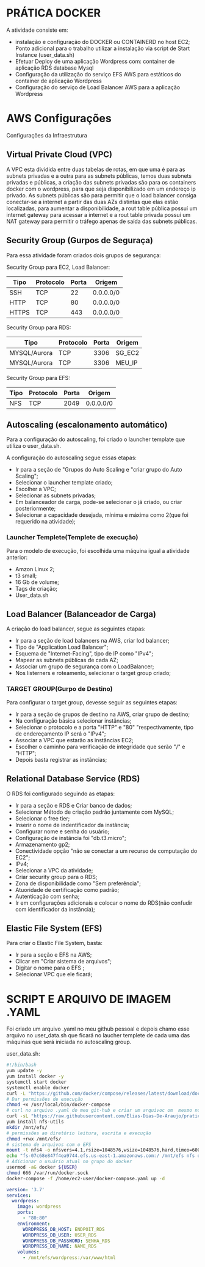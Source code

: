 # PRÁTICA DOCKER

A atividade consiste em:
* instalação e configuração do DOCKER ou CONTAINERD no host EC2; Ponto adicional para o trabalho utilizar a instalação via script de Start Instance (user_data.sh) 
* Efetuar Deploy de uma aplicação Wordpress com: container de aplicação RDS database Mysql 
* Configuração da utilização do serviço EFS AWS para estáticos do container de aplicação Wordpress 
* Configuração do serviço de Load Balancer AWS para a aplicação Wordpress


# AWS Configurações

Configurações da Infraestrutura

## Virtual Private Cloud (VPC)

A VPC esta dividida entre duas tabelas de rotas, em que uma é para as subnets privadas e a outra para as subnets públicas, temos duas subnets privadas e públicas, a criação das subnets privadas são para os containers docker com o wordpress, para que seja disponibilizado em um endereço ip privado. As subnets públicas são para permitir que o load balancer consiga conectar-se a internet a partir das duas AZs distintas que elas estão localizadas, para aumentar a disponibilidade, a rout table pública possuí um internet gateway para acessar a internet e a rout table privada possuí um NAT gateway para permitir o tráfego apenas de saída das subnets públicas.



## Security Group (Gurpos de Seguraça)

Para essa atividade foram criados dois grupos de segurança:

Security Group para EC2, Load Balancer:

|Tipo|Protocolo|Porta|Origem|
|----------|-----|-----|----|
|SSH|TCP|22|0.0.0.0/0|
|HTTP|TCP|80|0.0.0.0/0|
|HTTPS|TCP|443|0.0.0.0/0|


Security Group para RDS:

|Tipo|Protocolo|Porta|Origem|
|----------|-----|-----|----|
|MYSQL/Aurora|TCP|3306|SG_EC2|
|MYSQL/Aurora|TCP|3306|MEU_IP|

Security Group para EFS:

|Tipo|Protocolo|Porta|Origem|
|----------|-----|-----|----|
|NFS|TCP|2049|0.0.0.0/0|

## Autoscaling (escalonamento automático)

Para a configuração do autoscaling, foi criado o launcher template que utiliza o user_data.sh.

A configuração do autoscaling segue essas etapas:
 * Ir para a seção de "Grupos do Auto Scaling e "criar grupo do Auto Scaling";
 * Selecionar o launcher template criado;
 * Escolher a VPC;
 * Selecionar as subnets privadas;
 * Em balanceador de carga, pode-se selecionar o já criado, ou criar posteriormente;
 * Selecionar a capacidade desejada, mínima e máxima como 2(que foi requerido na atividade);
  
### Launcher Templete(Templete de execução)

Para o modelo de execução, foi escolhida uma máquina igual a atividade anterior:
 * Amzon Linux 2;
 * t3 small;
 * 16 Gb de volume;
 * Tags de criação;
 * User_data.sh 

## Load Balancer (Balanceador de Carga)

A criação do load balancer, segue as seguintes etapas: 
 * Ir para a seção de load balancers na AWS, criar lod balancer;
 * Tipo de "Application Load Balancer";
 * Esquema de "Internet-Facing", tipo de IP como "IPv4";
 * Mapear as subnets públicas de cada AZ;
 * Associar um grupo de segurança com o LoadBalancer;
 * Nos listerners e roteamento, selecionar o target group criado;

### TARGET GROUP(Gurpo de Destino)

Para configurar o target group, devesse seguir as seguintes etapas: 
 * Ir para a seção de grupos de destino na AWS, criar grupo de destino;
 * Na configuração básica selecionar instâncias;
 * Selecionar o protocolo e a porta "HTTP" e "80" "respectivamente, tipo de endereçamento IP será o "IPv4";
 * Associar a VPC que estarão as instâncias EC2;
 * Escolher o caminho para verificação de integridade que serão  "/" e "HTTP";
 * Depois basta registrar as instâncias;

## Relational Database Service (RDS)

O RDS foi configurado seguindo as etapas:
 * Ir para a seção e RDS e Criar banco de dados;
 * Selecionar Método de criação padrão juntamente com MySQL;
 * Selecionar o free tier;
 * Inserir o nome de indentificador da instância;
 * Configurar nome e senha do usuário;
 * Configuração de instância foi "db.t3.micro";
 * Armazenamento gp2;
 * Conectividade opção "não se conectar a um recurso de computação do EC2";
 * IPv4;
 * Selecionar a VPC da atividade;
 * Criar security group para o RDS;
 * Zona de disponibilidade como "Sem preferência";
 * Atuoridade de certificação como padrão;
 * Autenticação com senha;
 * Ir em configurações adicionais e colocar o nome do RDS(não confudir com identificador da instância);



## Elastic File System (EFS)

Para criar o Elastic File System, basta:

 * Ir para a seção e EFS na AWS;
 * Clicar em "Criar sistema de arquivos";
 * Digitar o nome para o EFS ;
 * Selecionar  VPC que ele ficará;

# SCRIPT E ARQUIVO DE IMAGEM .YAML

 Foi criado um arquivo .yaml no meu github pessoal e depois chamo esse arquivo no user_data.sh que ficará no laucher templete de cada uma das máquinas que será iniciada no autoscaling group.

user_data.sh:

```sh
#!/bin/bash
yum update -y
yum install docker -y
systemctl start docker
systemctl enable docker
curl -L "https://github.com/docker/compose/releases/latest/download/docker-compose-$(uname -s)-$(uname -m)" -o /usr/local/bin/docker-compose
# Dar permissões de execução 
chmod +x /usr/local/bin/docker-compose
# curl no arquivo .yaml do meu git-hub e criar um arquivoc om  mesmo nome e conteúdo
curl -sL "https://raw.githubusercontent.com/Elias-Dias-De-Araujo/pratica_docker_compass_uol/main/docker-compose.yaml" --output "/home/ec2-user/docker-compose.yaml" 
yum install nfs-utils 
mkdir /mnt/efs/
# permissões ao diretório leitura, escrita e execução 
chmod +rwx /mnt/efs/
# sistema de arquivos com o EFS
mount -t nfs4 -o nfsvers=4.1,rsize=1048576,wsize=1048576,hard,timeo=600,retrans=2,noresvport fs-07c68e847f4ea9744.efs.us-east-1.amazonaws.com:/ /mnt/efs/
echo "fs-07c68e847f4ea9744.efs.us-east-1.amazonaws.com:/ /mnt/efs nfs defaults 0 0" >> /etc/fstab
# Adicionar o usuário atual no grupo do docker
usermod -aG docker ${USER}
chmod 666 /var/run/docker.sock
docker-compose -f /home/ec2-user/docker-compose.yaml up -d
```

```yaml
version: '3.7'
services:
  wordpress:
    image: wordpress
    ports:
      - "80:80"
    environment:
      WORDPRESS_DB_HOST: ENDPOIT_RDS
      WORDPRESS_DB_USER: USER_RDS
      WORDPRESS_DB_PASSWORD: SENHA_RDS
      WORDPRESS_DB_NAME: NAME_RDS
    volumes:
      - /mnt/efs/wordpress:/var/www/html
```


